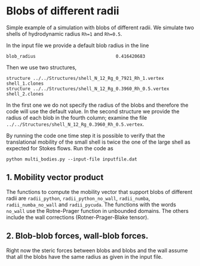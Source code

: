 # Blobs of different radii
Simple example of a simulation with blobs of different radii.
We simulate two shells of hydrodynamic radius `Rh=1` and `Rh=0.5`.


In the input file we provide a default blob radius in the line

```
blob_radius                              0.416420683
```

Then we use two structures,

```
structure ../../Structures/shell_N_12_Rg_0_7921_Rh_1.vertex shell_1.clones
structure ../../Structures/shell_N_12_Rg_0.3960_Rh_0.5.vertex shell_2.clones
```

In the first one we do not specify the radius of the blobs and therefore the
code will use the default value. In the second structure we provide the radius
of each blob in the fourth column; examine the file `../../Structures/shell_N_12_Rg_0.3960_Rh_0.5.vertex`.

By running the code one time step it is possible to verify that the translational mobility of the small
shell is twice the one of the large shell as expected for Stokes flows. Run the code as

```
python multi_bodies.py --input-file inputfile.dat
```

## 1. Mobility vector product
The functions to compute the mobility vector that support blobs of different radii are
`radii_python`, `radii_python_no_wall`, `radii_numba`, `radii_numba_no_wall` and `radii_pycuda`.
The functions with the words `no_wall` use the Rotne-Prager function in unbounded domains.
The others include the wall corrections (Rotner-Prager-Blake tensor).

## 2. Blob-blob forces, wall-blob forces.
Right now the steric forces between blobs and blobs and the wall assume that all the blobs have the same radius as
given in the input file.









